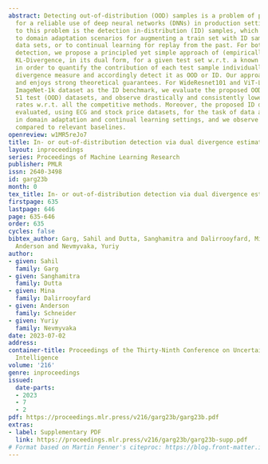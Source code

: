 ```yaml
---
abstract: Detecting out-of-distribution (OOD) samples is a problem of practical importance
  for a reliable use of deep neural networks (DNNs) in production settings. The corollary
  to this problem is the detection in-distribution (ID) samples, which is applicable
  to domain adaptation scenarios for augmenting a train set with ID samples from other
  data sets, or to continual learning for replay from the past. For both ID or OOD
  detection, we propose a principled yet simple approach of (empirically) estimating
  KL-Divergence, in its dual form, for a given test set w.r.t. a known set of ID samples
  in order to quantify the contribution of each test sample individually towards the
  divergence measure and accordingly detect it as OOD or ID. Our approach is compute-efficient
  and enjoys strong theoretical guarantees. For WideResnet101 and ViT-L-16, by considering
  ImageNet-1k dataset as the ID benchmark, we evaluate the proposed OOD detector on
  51 test (OOD) datasets, and observe drastically and consistently lower false positive
  rates w.r.t. all the competitive methods. Moreover, the proposed ID detector is
  evaluated, using ECG and stock price datasets, for the task of data augmentation
  in domain adaptation and continual learning settings, and we observe higher efficacy
  compared to relevant baselines.
openreview: w1MR5reJo7
title: In- or out-of-distribution detection via dual divergence estimation
layout: inproceedings
series: Proceedings of Machine Learning Research
publisher: PMLR
issn: 2640-3498
id: garg23b
month: 0
tex_title: In- or out-of-distribution detection via dual divergence estimation
firstpage: 635
lastpage: 646
page: 635-646
order: 635
cycles: false
bibtex_author: Garg, Sahil and Dutta, Sanghamitra and Dalirrooyfard, Mina and Schneider,
  Anderson and Nevmyvaka, Yuriy
author:
- given: Sahil
  family: Garg
- given: Sanghamitra
  family: Dutta
- given: Mina
  family: Dalirrooyfard
- given: Anderson
  family: Schneider
- given: Yuriy
  family: Nevmyvaka
date: 2023-07-02
address:
container-title: Proceedings of the Thirty-Ninth Conference on Uncertainty in Artificial
  Intelligence
volume: '216'
genre: inproceedings
issued:
  date-parts:
  - 2023
  - 7
  - 2
pdf: https://proceedings.mlr.press/v216/garg23b/garg23b.pdf
extras:
- label: Supplementary PDF
  link: https://proceedings.mlr.press/v216/garg23b/garg23b-supp.pdf
# Format based on Martin Fenner's citeproc: https://blog.front-matter.io/posts/citeproc-yaml-for-bibliographies/
---
```

